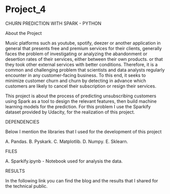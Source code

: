 # Project_4


CHURN PREDICTION WITH SPARK - PYTHON

About the Project

Music platforms such as youtube, spotify, deezer or another application in general that presents free and premium services for their clients, generally faces the problem of investigating or analyzing the abandonment or desertion rates of their services, either between their own products. or that they took other external services with better conditions. Therefore, it is a common and challenging problem that scientists and data analysts regularly encounter in any customer-facing business. To this end, it seeks to minimize customer churn and churn by detecting in advance which customers are likely to cancel their subscription or resign their services.

This project is about the process of predicting unsubscribing customers using Spark as a tool to design the relevant features, then build machine learning models for the prediction. For this problem I use the Sparkify dataset provided by Udacity, for the realization of this project.


DEPENDENCIES

Below I mention the libraries that I used for the development of this project

A.  Pandas.
B.  Pyskark.
C.  Matplotlib.
D.  Numpy.
E.  Sklearn.

FILES

A.  Sparkify.ipynb - Notebook used for analysis the data.

RESULTS

In the following link you can find the blog and the results that I shared for the technical public.


